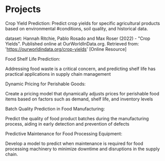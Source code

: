 # Projects

Crop Yield Prediction:
Predict crop yields for specific 
agricultural products based on environmental 
#conditions, soil quality, and historical data.

dataset: Hannah Ritchie, Pablo Rosado and Max Roser (2022) - "Crop Yields". 
Published online at OurWorldInData.org. 
Retrieved from: 'https://ourworldindata.org/crop-yields' [Online Resource]


Food Shelf Life Prediction:

Addressing food waste is a critical concern, and 
predicting shelf life has practical applications 
in supply chain management

Dynamic Pricing for Perishable Goods:

Create a pricing model that dynamically adjusts 
prices for perishable food items based on factors 
such as demand, shelf life, and inventory levels

Batch Quality Prediction in Food Manufacturing:

Predict the quality of food product batches during 
the manufacturing process, aiding in early detection 
and prevention of defects

Predictive Maintenance for Food Processing Equipment:

Develop a model to predict when maintenance is required 
for food processing machinery to minimize downtime and 
disruptions in the supply chain.
